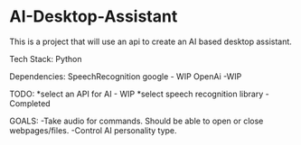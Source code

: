 # AI-Desktop-Assistant

This is a project that will use an api to create an AI based desktop assistant.

Tech Stack:
Python

Dependencies:
SpeechRecognition
google - WIP
OpenAi -WIP

TODO:
*select an API for AI - WIP
*select speech recognition library - Completed

GOALS:
-Take audio for commands. Should be able to open or close webpages/files.
-Control AI personality type.
